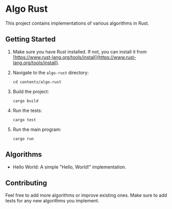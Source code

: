 # Algo Rust

This project contains implementations of various algorithms in Rust.

## Getting Started

1. Make sure you have Rust installed. If not, you can install it from [https://www.rust-lang.org/tools/install](https://www.rust-lang.org/tools/install).

2. Navigate to the `algo-rust` directory:

   ```
   cd contents/algo-rust
   ```

3. Build the project:

   ```
   cargo build
   ```

4. Run the tests:

   ```
   cargo test
   ```

5. Run the main program:
   ```
   cargo run
   ```

## Algorithms

- Hello World: A simple "Hello, World!" implementation.

## Contributing

Feel free to add more algorithms or improve existing ones. Make sure to add tests for any new algorithms you implement.

